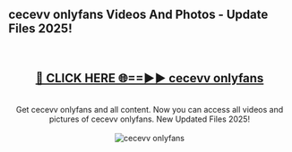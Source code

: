 <h2>cecevv onlyfans Videos And Photos - Update Files 2025!</h2>
<br>
<div align="center">
<h2><a href="https://linkcuts.com/hfmhzwbr" rel="nofollow">🔴 CLICK HERE 🌐==►► cecevv onlyfans</a></h2>
<br>
Get cecevv onlyfans and all content. Now you can access all videos and pictures of cecevv onlyfans. New Updated Files 2025!
<br>
<br>
<a href="https://linkcuts.com/hfmhzwbr" rel="nofollow" data-target="animated-image.originalLink"><img src="https://i.ibb.co.com/WyWwxjT/player-gif2.gif" alt="cecevv onlyfans" style="max-width: 100%; display: inline-block;" data-target="animated-image.originalImage"></a>
</div>
<br>
